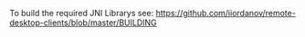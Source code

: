 To build the required JNI Librarys see:
https://github.com/iiordanov/remote-desktop-clients/blob/master/BUILDING